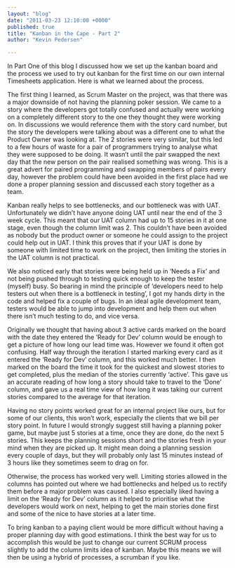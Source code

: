 ```yaml
---
layout: "blog"
date: "2011-03-23 12:10:00 +0000"
published: true
title: "Kanban in the Cape - Part 2"
author: "Kevin Pedersen"

---
```


<p>In Part One of this blog I discussed how we set up the kanban board and the process we used to try out kanban for the first time on our own internal Timesheets application. Here is what we learned about the process.</p>
<p>The first thing I learned, as Scrum Master on the project, was that there was a major downside of not having the planning poker session. We came to a story where the developers got totally confused and actually were working on a completely different story to the one they thought they were working on. In discussions we would reference them with the story card number, but the story the developers were talking about was a different one to what the Product Owner was looking at. The 2 stories were very similar, but this led to a few hours of waste for a pair of programmers trying to analyse what they were supposed to be doing. It wasn&rsquo;t until the pair swapped the next day that the new person on the pair realised something was wrong. This is a great advert for paired programming and swapping members of pairs every day, however the problem could have been avoided in the first place had we done a proper planning session and discussed each story together as a team.</p>
<p>Kanban really helps to see bottlenecks, and our bottleneck was with UAT. Unfortunately we didn&rsquo;t have anyone doing UAT until near the end of the 3 week cycle. This meant that our UAT column had up to 15 stories in it at one stage, even though the column limit was 2. This couldn&rsquo;t have been avoided as nobody but the product owner or someone he could assign to the project could help out in UAT. I think this proves that if your UAT is done by someone with limited time to work on the project, then limiting the stories in the UAT column is not practical.</p>
<p>We also noticed early that stories were being held up in &lsquo;Needs a Fix&rsquo; and not being pushed through to testing quick enough to keep the tester (myself) busy. So bearing in mind the principle of &lsquo;developers need to help testers out when there is a bottleneck in testing&rsquo;, I got my hands dirty in the code and helped fix a couple of bugs. In an ideal agile development team, testers would be able to jump into development and help them out when there isn&rsquo;t much testing to do, and vice versa.</p>
<p>Originally we thought that having about 3 active cards marked on the board with the date they entered the &lsquo;Ready for Dev&rsquo; column would be enough to get a picture of how long our lead time was. However we found it often got confusing. Half way through the iteration I started marking every card as it entered the &lsquo;Ready for Dev&rsquo; column, and this worked much better. I then marked on the board the time it took for the quickest and slowest stories to get completed, plus the median of the stories currently &lsquo;active&rsquo;. This gave us an accurate reading of how long a story should take to travel to the &lsquo;Done&rsquo; column, and gave us a real time view of how long it was taking our current stories compared to the average for that iteration.</p>
<p>Having no story points worked great for an internal project like ours, but for some of our clients, this won&rsquo;t work, especially the clients that we bill per story point. In future I would strongly suggest still having a planning poker game, but maybe just 5 stories at a time, once they are done, do the next 5 stories. This keeps the planning sessions short and the stories fresh in your mind when they are picked up. It might mean doing a planning session every couple of days, but they will probably only last 15 minutes instead of 3 hours like they sometimes seem to drag on for.</p>
<p>Otherwise, the process has worked very well. Limiting stories allowed in the columns has pointed out where we had bottlenecks and helped us to rectify them before a major problem was caused. I also especially liked having a limit on the &lsquo;Ready for Dev&rsquo; column as it helped to prioritise what the developers would work on next, helping to get the main stories done first and some of the nice to have stories at a later time.</p>
<p>To bring kanban to a paying client would be more difficult without having a proper planning day with good estimations. I think the best way for us to accomplish this would be just to change our current SCRUM process slightly to add the column limits idea of kanban. Maybe this means we will then be using a hybrid of processes, a scrumban if you like.</p>

